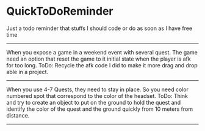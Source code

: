 # QuickToDoReminder
Just a todo reminder that stuffs I should code or do as soon as I have free time

---------

When you expose a game in a weekend event with several quest. 
The game need an option that reset the game to it initial state when the player is afk for too long.
ToDo: Recycle the afk code I did to make it more drag and drop able in a project.

--------

When you use 4-7 Quests, they need to stay in place. So you need color numbered spot that correspond to the color of the headset.
ToDo: Think and try to create an object to put on the ground to hold the quest and identify the color of the quest and the ground quickly from 10 meters from distance.

--------------------
